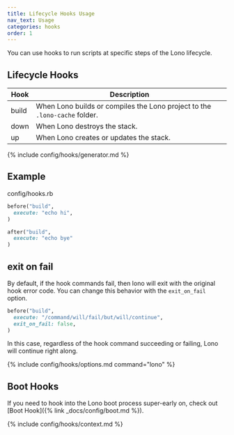 ```yaml
---
title: Lifecycle Hooks Usage
nav_text: Usage
categories: hooks
order: 1
---
```


You can use hooks to run scripts at specific steps of the Lono lifecycle.

## Lifecycle Hooks

Hook | Description
---|---
build | When Lono builds or compiles the Lono project to the `.lono-cache` folder.
down | When Lono destroys the stack.
up | When Lono creates or updates the stack.

{% include config/hooks/generator.md %}

## Example

config/hooks.rb

```ruby
before("build",
  execute: "echo hi",
)

after("build",
  execute: "echo bye"
)
```

## exit on fail

By default, if the hook commands fail, then lono will exit with the original hook error code.  You can change this behavior with the `exit_on_fail` option.

```ruby
before("build",
  execute: "/command/will/fail/but/will/continue",
  exit_on_fail: false,
)
```

In this case, regardless of the hook command succeeding or failing, Lono will continue right along.

{% include config/hooks/options.md command="lono" %}

## Boot Hooks

If you need to hook into the Lono boot process super-early on, check out [Boot Hook]({% link _docs/config/boot.md %}).

{% include config/hooks/context.md %}
